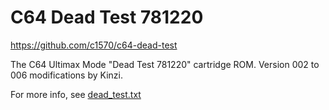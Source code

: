 # C64 Dead Test 781220
https://github.com/c1570/c64-dead-test

The C64 Ultimax Mode "Dead Test 781220" cartridge ROM.
Version 002 to 006 modifications by Kinzi.

For more info, see [dead_test.txt](/dead_test.txt)
